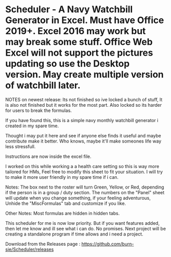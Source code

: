 # Scheduler - A Navy Watchbill Generator in Excel. Must have Office 2019+. Excel 2016 may work but may break some stuff. Office Web Excel will not support the pictures updating so use the Desktop version. May create multiple version of watchbill later.

NOTES on newest release: Its not finished so ive locked a bunch of stuff, It is also not finished but it works for the most part. Also locked so its harder for users to break the formulas.

If you have found this, this is a simple navy monthly watchbill generator i created in my spare time.

Thought i may put it here and see if anyone else finds it useful and maybe contribute make it better. Who knows, maybe it'll make someones life way less stressfull.

Instructions are now inside the excel file.

I worked on this while working a a health care setting so this is way more tailored for HMs, Feel free to modify this sheet to fit your situation.
I will try to make it more user friendly in my spare time if i can.


Notes: The box next to the roster will turn Green, Yellow, or Red, depending if the person is in a group / duty section.
       The numbers on the "Panel" sheet will update when you change something, if your feeling adventurous, Unhide the "MiscFormulas" tab and customize if you like.

Other Notes: Most formulas are hidden in hidden tabs.

This scheduler for me is now low priority. But if you want features added, then let me know and ill see what i can do. No promises.
Next project will be creating a standalone program if time allows and i need a project.


Download from the Releases page : https://github.com/burn-sie/Scheduler/releases
